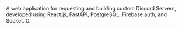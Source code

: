 A web application for requesting and building custom Discord Servers, developed using React.js, FastAPI, PostgreSQL, Firebase auth, and Socket.IO.